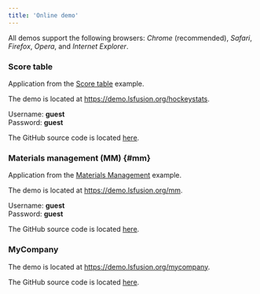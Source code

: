 ```yaml
---
title: 'Online demo'
---
```


All demos support the following browsers: *Chrome* (recommended), *Safari*, *Firefox*, *Opera*, and *Internet Explorer*.

### Score table

Application from the [Score table](Score_table.md) example.

The demo is located at <https://demo.lsfusion.org/hockeystats>.

Username: **guest**<br/>
Password: **guest**

The GitHub source code is located [here](https://github.com/lsfusion/samples/tree/master/hockeystats).

### Materials management (MM) {#mm}

Application from the [Materials Management](Materials_management.md) example.

The demo is located at <https://demo.lsfusion.org/mm>.

Username: **guest**<br/>
Password: **guest**

The GitHub source code is located [here](https://github.com/lsfusion/samples/tree/master/mm).

### MyCompany

The demo is located at <https://demo.lsfusion.org/mycompany>.

The GitHub source code is located [here](https://github.com/lsfusion-solutions/mycompany).
